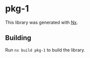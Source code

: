 # pkg-1

This library was generated with [Nx](https://nx.dev).

## Building

Run `nx build pkg-1` to build the library.
